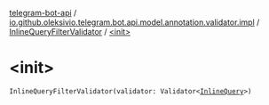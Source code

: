 [telegram-bot-api](../../index.md) / [io.github.oleksivio.telegram.bot.api.model.annotation.validator.impl](../index.md) / [InlineQueryFilterValidator](index.md) / [&lt;init&gt;](./-init-.md)

# &lt;init&gt;

`InlineQueryFilterValidator(validator: Validator<`[`InlineQuery`](../../io.github.oleksivio.telegram.bot.api.model.objects.inline/-inline-query/index.md)`>)`